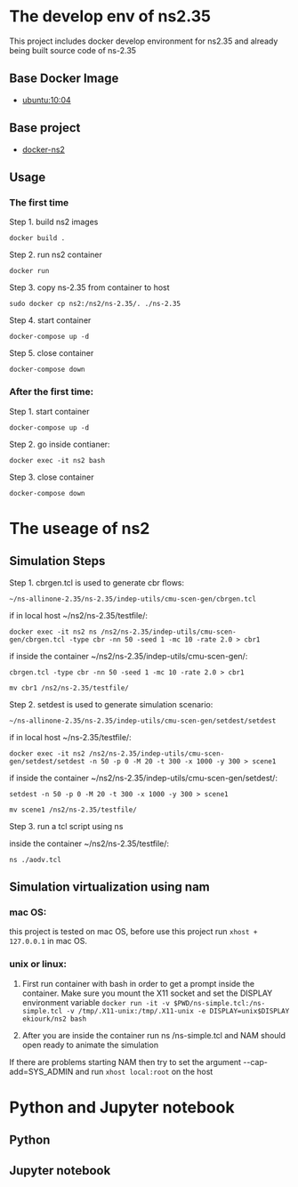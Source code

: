 
# The develop env of ns2.35
This project includes docker develop environment for ns2.35 and already being built source code of ns-2.35

## Base Docker Image

* [ubuntu:10:04](https://registry.hub.docker.com/u/library/ubuntu/)

## Base project

* [docker-ns2](https://github.com/ekiourk/docker-ns2/)


## Usage

### The first time 

Step 1. build ns2 images

```
docker build .
```

Step 2. run ns2 container

```
docker run
```

Step 3. copy ns-2.35 from container to host

```
sudo docker cp ns2:/ns2/ns-2.35/. ./ns-2.35
```

Step 4. start container

```
docker-compose up -d
```

Step 5. close container

```
docker-compose down
```

### After the first time:

Step 1. start container

```
docker-compose up -d
```

Step 2. go inside contianer:
```
docker exec -it ns2 bash
```

Step 3. close container

```
docker-compose down
```

# The useage of ns2

## Simulation Steps

Step 1. cbrgen.tcl is used to generate cbr flows:

```
~/ns-allinone-2.35/ns-2.35/indep-utils/cmu-scen-gen/cbrgen.tcl
```

if in local host ~/ns2/ns-2.35/testfile/:
```
docker exec -it ns2 ns /ns2/ns-2.35/indep-utils/cmu-scen-gen/cbrgen.tcl -type cbr -nn 50 -seed 1 -mc 10 -rate 2.0 > cbr1
```

if inside the container ~/ns2/ns-2.35/indep-utils/cmu-scen-gen/:
```
cbrgen.tcl -type cbr -nn 50 -seed 1 -mc 10 -rate 2.0 > cbr1
```
```
mv cbr1 /ns2/ns-2.35/testfile/
```

Step 2. setdest is used to generate simulation scenario:
```
~/ns-allinone-2.35/ns-2.35/indep-utils/cmu-scen-gen/setdest/setdest
```
    
if in local host ~/ns-2.35/testfile/:
```
docker exec -it ns2 /ns2/ns-2.35/indep-utils/cmu-scen-gen/setdest/setdest -n 50 -p 0 -M 20 -t 300 -x 1000 -y 300 > scene1
```

if inside the container ~/ns2/ns-2.35/indep-utils/cmu-scen-gen/setdest/:
```
setdest -n 50 -p 0 -M 20 -t 300 -x 1000 -y 300 > scene1
```
```
mv scene1 /ns2/ns-2.35/testfile/
```

Step 3. run a tcl script using ns

inside the container ~/ns2/ns-2.35/testfile/:

```
ns ./aodv.tcl
```

## Simulation virtualization using nam

### mac OS: 
this project is tested on mac OS, before use this project run `xhost + 127.0.0.1` in mac OS.

### unix or linux: 

1. First run container with bash in order to get a prompt inside the container. Make sure you mount the X11 socket and set the DISPLAY environment variable
`docker run -it -v $PWD/ns-simple.tcl:/ns-simple.tcl -v /tmp/.X11-unix:/tmp/.X11-unix -e DISPLAY=unix$DISPLAY ekiourk/ns2 bash`

2. After you are inside the container run ns /ns-simple.tcl and NAM should open ready to animate the simulation

If there are problems starting NAM then try to set the argument --cap-add=SYS_ADMIN and run `xhost local:root` on the host


# Python and Jupyter notebook

## Python 


## Jupyter notebook
